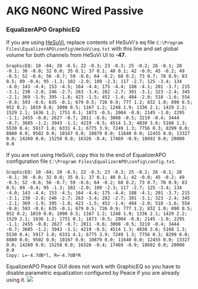 # AKG N60NC Wired Passive
### EqualizerAPO GraphicEQ
If you are using [HeSuVi](https://sourceforge.net/projects/hesuvi/), replace contents of HeSuVi's eq file `C:\Program Files\EqualizerAPO\config\HeSuVi\eq.txt` with this line and set global volume for both channels from HeSuVi UI to **-47**.
```
GraphicEQ: 10 -84; 20 -0.5; 22 -0.3; 23 -0.3; 25 -0.2; 26 -0.1; 28 -0.1; 30 -0.0; 32 0.0; 35 0.1; 37 0.1; 40 0.1; 42 -0.0; 45 -0.2; 49 -0.5; 52 -0.6; 56 -0.7; 59 -0.6; 64 -0.2; 68 0.2; 73 0.7; 78 0.9; 83 0.5; 89 -0.4; 95 -1.3; 102 -2.0; 109 -2.3; 117 -2.7; 125 -3.4; 134 -4.0; 143 -4.4; 153 -4.5; 164 -4.4; 175 -4.4; 188 -4.1; 201 -3.7; 215 -3.1; 230 -2.8; 246 -2.7; 263 -3.4; 282 -2.7; 301 -3.1; 323 -2.4; 345 -2.1; 369 -1.9; 395 -1.8; 423 -1.5; 452 -1.4; 484 -2.0; 518 -1.6; 554 -0.8; 593 -0.6; 635 -0.1; 679 0.5; 726 0.9; 777 1.2; 832 1.0; 890 0.5; 952 0.2; 1019 0.0; 1090 0.5; 1167 1.2; 1248 1.9; 1336 2.1; 1429 2.2; 1529 2.1; 1636 1.2; 1751 0.1; 1873 -0.5; 2004 -0.8; 2145 -1.0; 2295 -1.1; 2455 -0.8; 2627 -0.7; 2811 -0.6; 3008 -0.5; 3219 -0.4; 3444 -0.7; 3685 -1.2; 3943 -1.1; 4219 -0.5; 4514 1.3; 4830 3.6; 5168 1.3; 5530 0.4; 5917 1.8; 6331 4.1; 6775 3.9; 7249 1.3; 7756 0.3; 8299 0.0; 8880 0.0; 9502 0.0; 10167 0.0; 10879 0.0; 11640 0.0; 12455 0.0; 13327 0.0; 14260 0.0; 15258 0.0; 16326 -0.4; 17469 -0.9; 18692 0.0; 20000 0.0
```
If you are not using HeSuVi, copy this to the end of EqualizerAPO configuration file `C:\Program Files\EqualizerAPO\config\config.txt`.
```
GraphicEQ: 10 -84; 20 -0.5; 22 -0.3; 23 -0.3; 25 -0.2; 26 -0.1; 28 -0.1; 30 -0.0; 32 0.0; 35 0.1; 37 0.1; 40 0.1; 42 -0.0; 45 -0.2; 49 -0.5; 52 -0.6; 56 -0.7; 59 -0.6; 64 -0.2; 68 0.2; 73 0.7; 78 0.9; 83 0.5; 89 -0.4; 95 -1.3; 102 -2.0; 109 -2.3; 117 -2.7; 125 -3.4; 134 -4.0; 143 -4.4; 153 -4.5; 164 -4.4; 175 -4.4; 188 -4.1; 201 -3.7; 215 -3.1; 230 -2.8; 246 -2.7; 263 -3.4; 282 -2.7; 301 -3.1; 323 -2.4; 345 -2.1; 369 -1.9; 395 -1.8; 423 -1.5; 452 -1.4; 484 -2.0; 518 -1.6; 554 -0.8; 593 -0.6; 635 -0.1; 679 0.5; 726 0.9; 777 1.2; 832 1.0; 890 0.5; 952 0.2; 1019 0.0; 1090 0.5; 1167 1.2; 1248 1.9; 1336 2.1; 1429 2.2; 1529 2.1; 1636 1.2; 1751 0.1; 1873 -0.5; 2004 -0.8; 2145 -1.0; 2295 -1.1; 2455 -0.8; 2627 -0.7; 2811 -0.6; 3008 -0.5; 3219 -0.4; 3444 -0.7; 3685 -1.2; 3943 -1.1; 4219 -0.5; 4514 1.3; 4830 3.6; 5168 1.3; 5530 0.4; 5917 1.8; 6331 4.1; 6775 3.9; 7249 1.3; 7756 0.3; 8299 0.0; 8880 0.0; 9502 0.0; 10167 0.0; 10879 0.0; 11640 0.0; 12455 0.0; 13327 0.0; 14260 0.0; 15258 0.0; 16326 -0.4; 17469 -0.9; 18692 0.0; 20000 0.0
Copy: L=-4.7dB*l, R=-4.7dB*R
```
EqualizerAPO Peace GUI does not work with GraphicEQ so you have to disable parametric equalization configured by Peace if you are already using it.
![](https://raw.githubusercontent.com/jaakkopasanen/AutoEq/master/results/Sonoma%20Model%20One/innerfidelity/onear/AKG%20N60NC%20Wired%20Passive/AKG%20N60NC%20Wired%20Passive.png)
